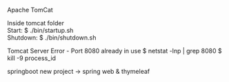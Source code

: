 Apache TomCat

Inside tomcat folder  
Start: $ ./bin/startup.sh  
Shutdown: $ ./bin/shutdown.sh  

Tomcat Server Error - Port 8080 already in use
$ netstat -lnp | grep 8080
$ kill -9 process_id


springboot
new project -> spring web & thymeleaf